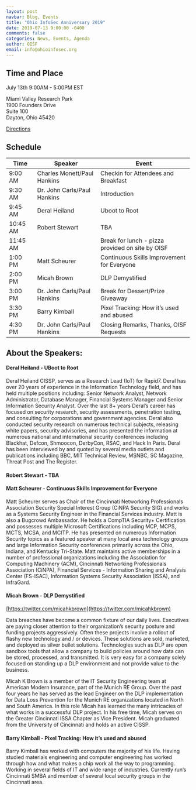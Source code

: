 ```yaml
---
layout: post
navbar: Blog, Events
title: "Ohio InfoSec Anniversary 2019"
date: 2019-07-13 9:00:00 -0400
comments: false
categories: News, Events, Agenda
author: OISF
email: info@ohioinfosec.org
---
```



## Time and Place

July 13th 9:00AM - 5:00PM EST

Miami Valley Research Park  
1900 Founders Drive  
Suite 100  
Dayton, Ohio 45420  

[Directions](/directions)

## Schedule  

<table class="table table-striped table-bordered table-hover table-condensed">
  <thead>
    <tr>
      <th>Time</th>
      <th>Speaker</th>
      <th>Event</th>
    </tr>
  </thead>
  <tbody>
    <tr>
      <td>9:00 AM</td>
      <td>Charles Monett/Paul Hankins</td>
      <td>Checkin for Attendees and Breakfast </td>
    </tr>
    <tr>
      <td>9:30 AM</td>
      <td>Dr. John Carls/Paul Hankins</td>
      <td>Introduction</td>
    </tr>
    <tr>
      <td>9:45 AM</td>
      <td>Deral Heiland</td>
      <td>Uboot to Root</td>
    </tr>
    <tr>
      <td>10:45 AM</td>
      <td>Robert Stewart</td>
      <td>TBA</td>
    </tr>
    <tr>
      <td>11:45 AM</td>
      <td></td>
      <td>Break for lunch - pizza provided on site by OISF</td>
    </tr>
    <tr>
      <td>1:00 PM</td>
      <td>Matt Scheurer</td>
      <td>Continuous Skills Improvement for Everyone</td>
    </tr>
    <tr>
      <td>2:00 PM</td>
      <td>Micah Brown</td>
      <td>DLP Demystified</td>
    </tr>
    <tr>
      <td>3:00 PM</td>
      <td>Dr. John Carls/Paul Hankins</td>
      <td>Break for Dessert/Prize Giveaway</td>
    </tr>
    <tr>
      <td>3:30 PM</td>
      <td>Barry Kimball</td>
      <td>Pixel Tracking: How it’s used and abused</td>
    </tr>
    <tr>
      <td>4:30 PM</td>
      <td>Dr. John Carls/Paul Hankins</td>
      <td>Closing Remarks, Thanks, OISF Requests</td>
    </tr>
  </tbody>
</table>

## About the Speakers:  

#### Deral Heiland - UBoot to Root

Deral Heiland CISSP, serves as a Research Lead (IoT) for Rapid7. Deral
has over 20 years of experience in the Information Technology field, and
has held multiple positions including: Senior Network Analyst, Network
Administrator, Database Manager, Financial Systems Manager and Senior
Information Security Analyst. Over the last 8+ years Deral’s career has
focused on security research, security assessments, penetration testing,
and consulting for corporations and government agencies. Deral also
conducted security research on numerous technical subjects, releasing
white papers, security advisories, and has presented the information at
numerous national and international security conferences including
Blackhat, Defcon, Shmoocon, DerbyCon, RSAC, and Hack In Paris. Deral has
been interviewed by and quoted by several media outlets and publications
including BBC, MIT Technical Review, MSNBC, SC Magazine, Threat Post and
The Register.

#### Robert Stewart - TBA

#### Matt Scheurer - Continuous Skills Improvement for Everyone

Matt Scheurer serves as Chair of the Cincinnati Networking Professionals Association Security Special Interest Group (CiNPA Security SIG) and works as a Systems Security Engineer in the Financial Services industry. Matt is also a Bugcrowd Ambassador. He holds a CompTIA Security+ Certification and possesses multiple Microsoft Certifications including MCP, MCPS, MCTS, MCSA, and MCITP. He has presented on numerous Information Security topics as a featured speaker at many local area technology groups and large Information Security conferences primarily across the Ohio, Indiana, and Kentucky Tri-State. Matt maintains active memberships in a number of professional organizations including the Association for Computing Machinery (ACM), Cincinnati Networking Professionals Association (CiNPA), Financial Services - Information Sharing and Analysis Center (FS-ISAC), Information Systems Security Association (ISSA), and InfraGard. 
  
#### Micah Brown - DLP Demystified

[https://twitter.com/micahkbrown](https://twitter.com/micahkbrown)

Data breaches have become a common fixture of our daily lives. Executives are paying closer attention to their organization’s security posture and funding projects aggressively. Often these projects involve a rollout of flashy new technology and / or devices. These solutions are sold, marketed, and deployed as silver bullet solutions. Technologies such as DLP are open sandbox tools that allow a company to build policies around how data can be stored, processed, and transmitted. It is very easy for a company solely focused on standing up a DLP environment and not provide value to the business.

Micah K Brown is a member of the IT Security Engineering team at American Modern Insurance, part of the Munich RE Group. Over the past four years he has served as the lead Engineer on the DLP implementation for Data Loss Prevention for the Munich RE organizations located in North and South America. In this role Micah has learned the many intricacies of what works in a successful DLP project. In his free time, Micah serves on the Greater Cincinnati ISSA Chapter as Vice President. Micah graduated from the University of Cincinnati and holds an active CISSP.


#### Barry Kimball - Pixel Tracking: How it’s used and abused 

Barry Kimball has worked with computers the majority of his life. Having studied materials engineering and computer engineering has worked through how and what makes a chip work all the way to programming. Working in several fields of IT and wide range of industries. Currently run’s Cincinnati SMBA and member of several local security groups in the Cincinnati area.

